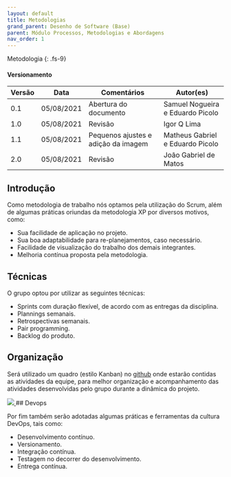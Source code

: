 ```yaml
---
layout: default
title: Metodologias
grand_parent: Desenho de Software (Base)
parent: Módulo Processos, Metodologias e Abordagens
nav_order: 1
---
```


Metodologia
{: .fs-9}

#### Versionamento

| Versão | Data       | Comentários                   | Autor(es)                                      |
| ------ | ---------- | ----------------------------- | ---------------------------------------------- |
| 0.1    | 05/08/2021 | Abertura do documento         | Samuel Nogueira e Eduardo Picolo               |
| 1.0    | 05/08/2021 | Revisão                       | Igor Q Lima                                    |
| 1.1    | 05/08/2021 | Pequenos ajustes e adição da imagem | Matheus Gabriel e Eduardo Picolo |
| 2.0    | 05/08/2021 | Revisão | João Gabriel de Matos |


## Introdução

Como metodologia de trabalho nós optamos pela utilização do Scrum, além de algumas práticas oriundas da metodologia XP 
por diversos motivos, como:

* Sua facilidade de aplicação no projeto.
* Sua boa adaptabilidade para re-planejamentos, caso necessário.
* Facilidade de visualização do trabalho dos demais integrantes.
* Melhoria contínua proposta pela metodologia.

## Técnicas 

O grupo optou por utilizar as seguintes técnicas:

* Sprints com duração flexível, de acordo com as entregas da disciplina.
* Plannings semanais.
* Retrospectivas semanais.
* Pair programming.
* Backlog do produto.

## Organização

Será utilizado um quadro (estilo Kanban) no [github](https://github.com/UnBArqDsw2021-1/2021.1_G7_Mychine_docs/projects/1) onde estarão contidas as atividades da equipe, para melhor organização e acompanhamento das atividades desenvolvidas pelo grupo durante a dinâmica do projeto.

<a href="{{ site.baseurl }}/assets/images/kanban.jpg" data-toggle="lightbox" > 
    <img src="{{ site.baseurl }}/assets/images/kanban.jpg" class="img-fluid" />
</a>
## Devops

Por fim também serão adotadas algumas práticas e ferramentas da cultura DevOps, tais como: 

* Desenvolvimento contínuo.
* Versionamento.
* Integração contínua.
* Testagem no decorrer do desenvolvimento.
* Entrega contínua.
